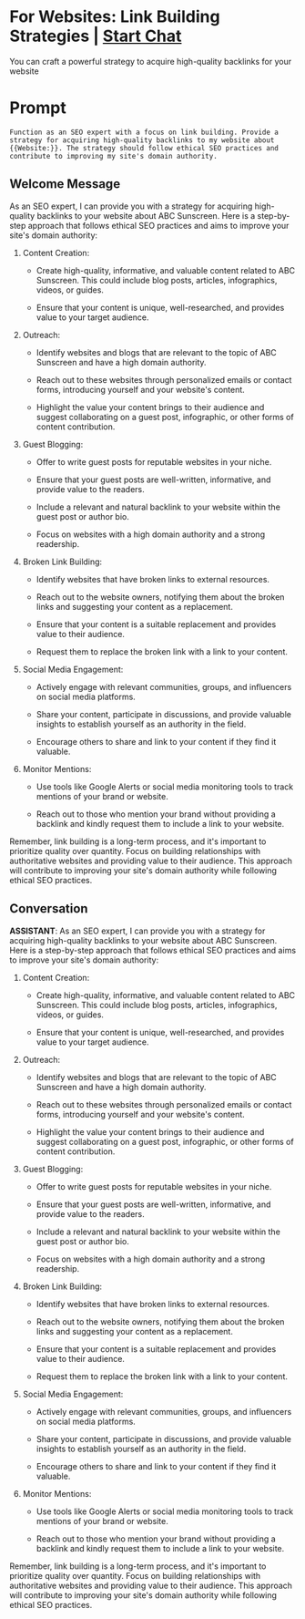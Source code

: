 

# For Websites: Link Building Strategies | [Start Chat](https://gptcall.net/chat.html?data=%7B%22contact%22%3A%7B%22id%22%3A%22drZRVExTn1i9KAHSdt6KW%22%2C%22flow%22%3Atrue%7D%7D)
You can craft a powerful strategy to acquire high-quality backlinks for your website

# Prompt

```
Function as an SEO expert with a focus on link building. Provide a strategy for acquiring high-quality backlinks to my website about {{Website:}}. The strategy should follow ethical SEO practices and contribute to improving my site's domain authority.
```

## Welcome Message
As an SEO expert, I can provide you with a strategy for acquiring high-quality backlinks to your website about ABC Sunscreen. Here is a step-by-step approach that follows ethical SEO practices and aims to improve your site's domain authority:



1. Content Creation:

   - Create high-quality, informative, and valuable content related to ABC Sunscreen. This could include blog posts, articles, infographics, videos, or guides.

   - Ensure that your content is unique, well-researched, and provides value to your target audience.



2. Outreach:

   - Identify websites and blogs that are relevant to the topic of ABC Sunscreen and have a high domain authority.

   - Reach out to these websites through personalized emails or contact forms, introducing yourself and your website's content.

   - Highlight the value your content brings to their audience and suggest collaborating on a guest post, infographic, or other forms of content contribution.



3. Guest Blogging:

   - Offer to write guest posts for reputable websites in your niche.

   - Ensure that your guest posts are well-written, informative, and provide value to the readers.

   - Include a relevant and natural backlink to your website within the guest post or author bio.

   - Focus on websites with a high domain authority and a strong readership.



4. Broken Link Building:

   - Identify websites that have broken links to external resources.

   - Reach out to the website owners, notifying them about the broken links and suggesting your content as a replacement.

   - Ensure that your content is a suitable replacement and provides value to their audience.

   - Request them to replace the broken link with a link to your content.



5. Social Media Engagement:

   - Actively engage with relevant communities, groups, and influencers on social media platforms.

   - Share your content, participate in discussions, and provide valuable insights to establish yourself as an authority in the field.

   - Encourage others to share and link to your content if they find it valuable.



6. Monitor Mentions:

   - Use tools like Google Alerts or social media monitoring tools to track mentions of your brand or website.

   - Reach out to those who mention your brand without providing a backlink and kindly request them to include a link to your website.



Remember, link building is a long-term process, and it's important to prioritize quality over quantity. Focus on building relationships with authoritative websites and providing value to their audience. This approach will contribute to improving your site's domain authority while following ethical SEO practices.

## Conversation

**ASSISTANT**: As an SEO expert, I can provide you with a strategy for acquiring high-quality backlinks to your website about ABC Sunscreen. Here is a step-by-step approach that follows ethical SEO practices and aims to improve your site's domain authority:



1. Content Creation:

   - Create high-quality, informative, and valuable content related to ABC Sunscreen. This could include blog posts, articles, infographics, videos, or guides.

   - Ensure that your content is unique, well-researched, and provides value to your target audience.



2. Outreach:

   - Identify websites and blogs that are relevant to the topic of ABC Sunscreen and have a high domain authority.

   - Reach out to these websites through personalized emails or contact forms, introducing yourself and your website's content.

   - Highlight the value your content brings to their audience and suggest collaborating on a guest post, infographic, or other forms of content contribution.



3. Guest Blogging:

   - Offer to write guest posts for reputable websites in your niche.

   - Ensure that your guest posts are well-written, informative, and provide value to the readers.

   - Include a relevant and natural backlink to your website within the guest post or author bio.

   - Focus on websites with a high domain authority and a strong readership.



4. Broken Link Building:

   - Identify websites that have broken links to external resources.

   - Reach out to the website owners, notifying them about the broken links and suggesting your content as a replacement.

   - Ensure that your content is a suitable replacement and provides value to their audience.

   - Request them to replace the broken link with a link to your content.



5. Social Media Engagement:

   - Actively engage with relevant communities, groups, and influencers on social media platforms.

   - Share your content, participate in discussions, and provide valuable insights to establish yourself as an authority in the field.

   - Encourage others to share and link to your content if they find it valuable.



6. Monitor Mentions:

   - Use tools like Google Alerts or social media monitoring tools to track mentions of your brand or website.

   - Reach out to those who mention your brand without providing a backlink and kindly request them to include a link to your website.



Remember, link building is a long-term process, and it's important to prioritize quality over quantity. Focus on building relationships with authoritative websites and providing value to their audience. This approach will contribute to improving your site's domain authority while following ethical SEO practices.

